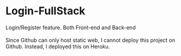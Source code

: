 # Login-FullStack
Login/Register feature. Both Front-end and Back-end <br/>
<br/>
Since Github can only host static web, I cannot deploy this project on Github. Instead, I deployed this on Heroku.
